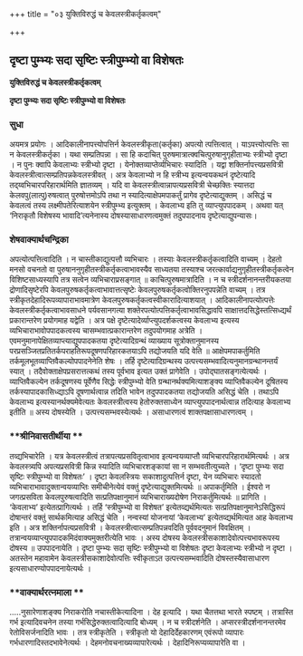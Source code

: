 +++
title = "०३ युक्तिविरुद्धं च केवलस्त्रीकर्तृकत्वम्"

+++


## दृष्टा पुम्भ्यः सदा सृष्टिः स्त्रीपुम्भ्यो वा विशेषतः

**युक्तिविरुद्धं च केवलस्त्रीकर्तृकत्वम्**

**दृष्टा पुम्भ्यः सदा सृष्टिः स्त्रीपुम्भ्यो वा विशेषतः**

### **सुधा**

अयमत्र प्रयोगः । आदिकालीनापत्त्योपत्तिर्न केवलस्त्रीकृता(कर्तृका) अपत्यो त्पत्तित्वात् । याऽपत्त्योत्पत्तिः सा न केवलस्त्रीकर्तृका । यथा सम्प्रतिपन्ना । सा हि कदाचित् पुरुषमात्रात्क्वचित्पुरुषानुगृहीताभ्यः स्त्रीभ्यो दृष्टा । न पुनः क्वापि केवलाभ्यः स्त्रीभ्यो दृष्टा । येनोक्तव्याप्तेर्व्यभिचारः स्यादिति । यद्वा शक्तिर्नापत्त्यप्रसवित्री केवलस्त्रीत्वात्सम्प्रतिपन्नकेवलस्त्रीवत् । अत्र केवलाभ्यो न हि स्त्रीभ्य इत्यन्वयकथनं दृष्टेत्यादि तद्य्वभिचारपरिहारार्थमिति ज्ञातव्यम् । यदि वा केवलस्त्रीत्वान्नापत्यप्रसवित्री चेच्छक्तिः स्यात्तदा केलवपु(लात्पु)रुषत्वात् पुरुषोत्तमोऽपि तथा न स्यादित्याक्षेपमपाकर्तुं प्रागेव दृष्टेत्याद्युक्तम् । असिद्धं च केवलत्वं तस्य लक्ष्मीपतेरित्याशयेन स्त्रीपुम्भ्य इत्युक्तम् । केवलाभ्य इति तु व्याप्त्युपपादकम् । अथवा यत् ‘निराकृतौ विशेषस्य भावादि’त्यनेनास्य दोषस्यासाधारणत्वमुक्तं तदुपपादनाय दृष्टेत्याद्युपन्यासः।

### **शेषवाक्यार्थचन्द्रिका**

अपत्योत्पत्तित्वादिति । न चास्तीकाद्युत्पत्तौ व्यभिचारः । तस्याः केवलस्त्रीकर्तृकत्वादिति वाच्यम् । देहतो मनसो वचनतो वा पुरुषाननुगृहीतस्त्रीकर्तृकत्वाभावस्यैव साध्यतया तस्याश्च जरत्कार्वाद्यनुगृहीतस्त्रीकर्तृकत्वेन विशिष्टसाध्यस्यापि तत्र सत्वेन व्यभिचाराप्रसङ्गात् ॥ काचित्पुरुषमात्रादिति । न च स्त्रीदर्शनानन्तरीयकतया द्रोणादिसृष्टेरपि केवलपुरुषकर्तृकत्वाभावात्तत्सृष्टेः केवलपुरुषकर्तृकत्वोक्तिरनुपपन्नेति वाच्यम् । तत्र स्त्रीकृतदेहादिरूपव्यापाराभावमात्रेण केवलपुरुषकर्तृकत्वस्वीकारादित्याशयात् । आदिकालीनापत्योत्पत्तेः केवलस्त्रीकर्तृकत्वाभावसाधने पर्यवसानगत्या शक्तेरपत्योत्पत्तिकर्तृत्वाभावसिद्धावपि साक्षात्तदसिद्धेस्तत्सिध्द्यर्थं प्रकारान्तरेण प्रयोगमाह यद्वेति । अत्र पक्षे दृष्टेत्यादेर्व्याप्त्युपदर्शकत्वस्य केवलाभ्य इत्यस्य व्यभिचाराभावोपपादकत्वस्य चासम्भवात्प्रकारान्तरेण तदुपयोगमाह अत्रेति । एवमनुमानापेक्षितव्याप्त्याद्युपपादकतया दृष्टेत्यादिग्रन्थं व्याख्याय सूत्रोक्तानुमानस्य परप्रसञ्जितप्रतितर्कपराहतिरूपदूषणपरिहारकतयाऽपि तद्योजयति यदि वेति ॥ आक्षेपमपाकर्तुमिति तर्कमूलभूतव्याप्तिवैकल्योपपादनेनेति शेषः । तर्हि दृष्टेत्यादिग्रन्थस्य उत्पत्त्यसम्भवादित्यनुमानग्रन्थानन्तर्यं स्यात् । तदैवोक्ताक्षेपप्रसरात्तत्कथं तस्य पूर्वभाव इत्यत उक्तं प्रागेवेति । उपोद्घातसङ्गत्येत्यर्थः । व्याप्तिवैकल्येन तर्कदूषणस्य पूर्वेणैव सिद्धेः स्त्रीपुम्भ्यो वेति ग्रन्थानर्थक्यमित्याशङ्क्य व्याप्तिवैकल्येन दूषितस्य तर्कस्यापादकासिध्द्याऽपि दूषणार्थत्वान्न तदिति भावेन तदुपपादकतया तद्योजयति असिद्धं चेति । तथाऽपि केवलाभ्य इत्यस्यानर्थक्यमेवेत्यतः केवलस्त्रीत्वस्य हेतोरुक्तसाध्येन व्याप्त्युपपादनार्थत्वान्न तदित्याह केवलाभ्य इतीति ॥ अस्य दोषस्येति । उत्पत्त्यसम्भवस्येत्यर्थः । असाधारणत्वं शाक्तपक्षासाधारणत्वम् ।

### **श्रीनिवासतीर्थीया **

तव्द्यभिचारेति । यत्र केवलस्त्रीत्वं तत्रापत्यप्रसवितृत्वाभाव इत्यन्वयव्याप्तौ व्यभिचारपरिहारार्थमित्यर्थः । अत्र केवलस्त्र्यपि अपत्यप्रसवित्री किन्न स्यादिति व्यभिचारशङ्कायां सा न सम्भवतीत्युच्यते । ‘दृष्टा पुम्भ्यः सदा सृष्टिः स्त्रीपुम्भ्यो वा विशेषतः’ । दृष्टा केवलस्त्रियः सकाशादुत्पत्तिर्न दृष्टा, येन व्यभिचारः स्यादतो व्यभिचाराभावादुक्तान्वयव्याप्तिः समीचीनेत्येवं वक्तुं दृष्टेत्याद्युक्तमित्यर्थः ॥ अपाकर्तृमिति । ईश्वरो न जगत्प्रसविता केवलपुरुषत्वादिति सत्प्रतिपक्षानुमानं व्यभिचाराख्यदोषेण निराकर्तुमित्यर्थः ॥ प्रागिति । ‘केवलाभ्य’ इत्येतत्प्रागित्यर्थः । तर्हि ‘स्त्रीपुम्भ्यो वा विशेषत’ इत्येतव्द्यर्थमित्यतः सत्प्रतिपक्षानुमानेऽसिद्धिरूपं दोषान्तरं वक्तुं सार्थकमित्याह असिद्धं चेति । नन्वस्यां योजनायां ‘केवलाभ्य’ इत्येतव्द्यर्थमित्यत आह केवलाभ्य इति । अत्र शक्तिर्नापत्यप्रसवित्री । केवलस्त्रीत्वात्सम्प्रतिपन्नवदिति पूर्ववदनुमानं विवक्षितम् । तत्रान्वयव्याप्त्युपपादकमिदंवाक्यमुक्तरीत्येति भावः । अस्य दोषस्य केवलस्त्रीसकाशादेवोत्पत्त्यभावरूपस्य दोषस्य ॥ उपपादनायेति । दृष्टा पुम्भ्यः सदा सृष्टिः स्त्रीपुम्भ्यो वा विशेषतः दृष्टा केवलाभ्यः स्त्रीभ्यो न दृष्टा । अतस्तेन महावामेन केवलस्त्रीसकाशादेवोत्पत्तिः स्वीकृताऽत उत्पत्त्यसम्भवादिति दोषस्तस्यैवासाधारण इत्यसाधारण्योपपादनायेत्यर्थः ।

### **वाक्यार्थरत्नमाला **

.....नुसारेणाशङ्क्य निराकरोति नचास्तीकेत्यादिना । देह इत्यादि । यथा चैतत्तथा भारते स्पष्टम् । तत्रास्ति गर्भ इत्यादिवचनेन तस्या गर्भसिद्धेरुक्तत्वादित्यादि बोध्यम् । न च स्त्रीदर्शनेति । अप्सरस्त्रीदर्शनानन्तरमेव रेतोविसर्जनादिति भावः । तत्र स्त्रीकृतेति । स्त्रीकृतो यो देहादिर्देहकारणम् एवंरूपो व्यापारः गर्भधारणादिस्तदभावेनेत्यर्थः । देहमनोवचनाख्यव्यापारेत्यर्थः । देहादिनिरूप्यव्यापारेति वा ।

